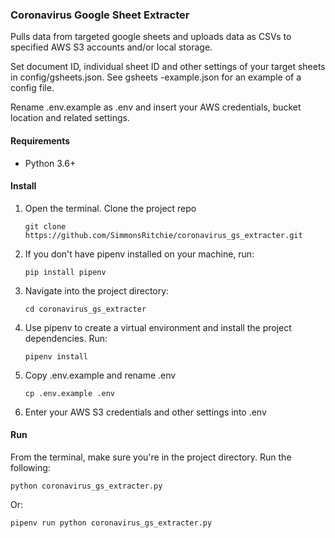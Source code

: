 ### Coronavirus Google Sheet Extracter

Pulls data from targeted google sheets and uploads data as CSVs to specified AWS S3 accounts and/or local storage.

Set document ID, individual sheet ID and other settings of your target sheets in config/gsheets.json. See gsheets
-example.json for an example of a config file.

Rename .env.example as .env and insert your AWS credentials, bucket location and related settings.

#### Requirements

- Python 3.6+

#### Install

1. Open the terminal. Clone the project repo

    `git clone https://github.com/SimmonsRitchie/coronavirus_gs_extracter.git`

2. If you don't have pipenv installed on your machine, run:

    `pip install pipenv`

3. Navigate into the project directory:

    `cd coronavirus_gs_extracter`
     
4. Use pipenv to create a virtual environment and install the project 
dependencies. Run:

    `pipenv install`

5. Copy .env.example and rename .env

    `cp .env.example .env`

6. Enter your AWS S3 credentials and other settings into .env

#### Run

From the terminal, make sure you're in the project directory. Run the following:

```python coronavirus_gs_extracter.py```

Or:

```pipenv run python coronavirus_gs_extracter.py```
